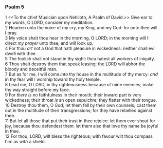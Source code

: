 ### Psalm 5

1 <<To the chief Musician upon Nehiloth, A Psalm of David.>> Give ear to my words, O LORD, consider my meditation.  
2 Hearken unto the voice of my cry, my King, and my God: for unto thee will I pray.  
3 My voice shalt thou hear in the morning, O LORD; in the morning will I direct *my prayer* unto thee, and will look up.  
4 For thou *art* not a God that hath pleasure in wickedness: neither shall evil dwell with thee.  
5 The foolish shall not stand in thy sight: thou hatest all workers of iniquity.  
6 Thou shalt destroy them that speak leasing: the LORD will abhor the bloody and deceitful man.  
7 But as for me, I will come *into* thy house in the multitude of thy mercy: *and* in thy fear will I worship toward thy holy temple.  
8 Lead me, O LORD, in thy righteousness because of mine enemies; make thy way straight before my face.  
9 For *there is* no faithfulness in their mouth; their inward part *is* very wickedness; their throat *is* an open sepulchre; they flatter with their tongue.  
10 Destroy thou them, O God; let them fall by their own counsels; cast them out in the multitude of their transgressions; for they have rebelled against thee.  
11 But let all those that put their trust in thee rejoice: let them ever shout for joy, because thou defendest them: let them also that love thy name be joyful in thee.  
12 For thou, LORD, wilt bless the righteous; with favour wilt thou compass him as *with* a shield.  
